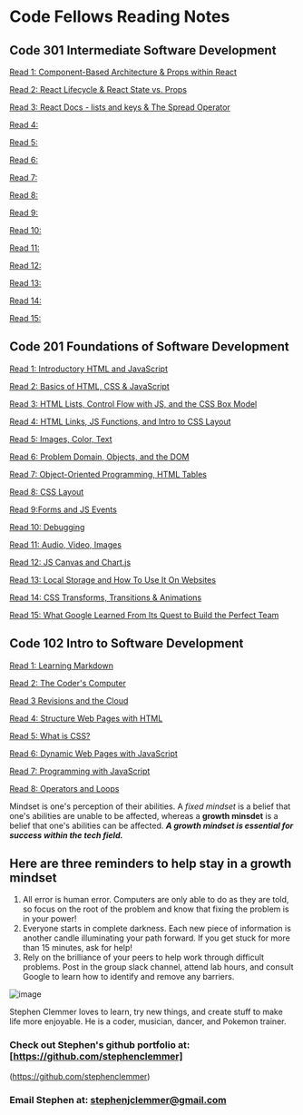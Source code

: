 # Code Fellows Reading Notes

## Code 301 Intermediate Software Development

[Read 1: Component-Based Architecture & Props within React](./301-class-01.md)

[Read 2: React Lifecycle & React State vs. Props](./301-class-02.md)

[Read 3: React Docs - lists and keys & The Spread Operator](./301-class-03.md)

[Read 4: ](./301-class-04.md)

[Read 5: ](./301-class-05.md)

[Read 6: ](./301-class-06.md)

[Read 7: ](./301-class-07.md)

[Read 8: ](./301-class-08.md)

[Read 9: ](./301-class-09.md)

[Read 10: ](./301-class-10.md)

[Read 11: ](./301-class-11.md)

[Read 12: ](./301-class-12.md)

[Read 13: ](./301-class-13.md)

[Read 14: ](./301-class-14.md)

[Read 15: ](./301-class-15.md)

## Code 201 Foundations of Software Development

[Read 1: Introductory HTML and JavaScript](./class-01.md)

[Read 2: Basics of HTML, CSS & JavaScript](./class-02.md)

[Read 3: HTML Lists, Control Flow with JS, and the CSS Box Model](./class-03.md)

[Read 4: HTML Links, JS Functions, and Intro to CSS Layout](./class-04.md)

[Read 5: Images, Color, Text](./class-05.md)

[Read 6: Problem Domain, Objects, and the DOM](./class-06.md)

[Read 7: Object-Oriented Programming, HTML Tables](./class-07.md)

[Read 8: CSS Layout](./class-08.md)

[Read 9:Forms and JS Events](./class-09.md)

[Read 10: Debugging](./class-10.md)

[Read 11: Audio, Video, Images](./class-11.md)

[Read 12: JS Canvas and Chart.js](./class-12.md)

[Read 13: Local Storage and How To Use It On Websites](./class-13.md)

[Read 14: CSS Transforms, Transitions & Animations](./class-14.md)

[Read 15: What Google Learned From Its Quest to Build the Perfect Team](./class-15.md)

## Code 102 Intro to Software Development

[Read 1: Learning Markdown](./Read1-LearningMarkdown.md)

[Read 2: The Coder's Computer](./Read2-TheCodersComputer.md)

[Read 3 Revisions and the Cloud](./Read3-RevisionsandtheCloud.md)

[Read 4: Structure Web Pages with HTML](./Read4-StructureWebPageswithHTML.md)

[Read 5: What is CSS?](./Read5-WhatisCSS.md)

[Read 6: Dynamic Web Pages with JavaScript](./Read6-DynamicWebPageswithJavaScript.md)

[Read 7: Programming with JavaScript](./Read7-ProgrammingWithJavaScript.md)

[Read 8: Operators and Loops](./Read8-OperatorsAndLoops.md)

Mindset is one's perception of their abilities. A *fixed mindset* is a belief that one's abilities are unable to be affected, whereas a **growth minsdet** is a belief that one's abilities can be affected. ***A growth mindset is essential for success within the tech field.***

## Here are three reminders to help stay in a growth mindset

1. All error is human error. Computers are only able to do as they are told, so focus on the root of the problem and know that fixing the problem is in your power!
2. Everyone starts in complete darkness. Each new piece of information is another candle illuminating your path forward. If you get stuck for more than 15 minutes, ask for help!
3. Rely on the brilliance of your peers to help work through difficult problems. Post in the group slack channel, attend lab hours, and consult Google to learn how to identify and remove any barriers.

![image](https://user-images.githubusercontent.com/106696997/176025527-3f24ec83-862c-4d96-9ee5-f6dfe8f4c537.png)

Stephen Clemmer loves to learn, try new things, and create stuff to make life more enjoyable. He is a coder, musician, dancer, and Pokemon trainer.

### Check out Stephen's github portfolio at: [https://github.com/stephenclemmer]

(https://github.com/stephenclemmer)

### Email Stephen at: stephenjclemmer@gmail.com
